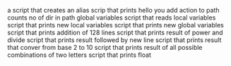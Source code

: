 a script that creates an alias
scrip that prints hello you
add action to path
counts no of dir in path
global variables
script that reads local variables
script that prints new local variables
script that prints new global variables
script that prints addition of 128 lines
script that prints result of power and divide
script that prints result followed by new line
script that prints result that conver from base 2 to 10
script that prints result of all possible combinations of two letters
script that prints float
